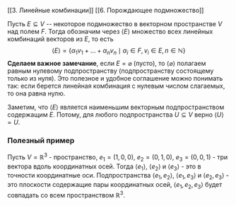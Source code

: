 [[3. Линейные комбинации]]
[[6. Порождающее подмножество]]

Пусть $E\subseteq V$ -- некоторое подмножество в векторном пространстве $V$ над полем $F$.
Тогда обозначим через $\langle E \rangle$ множество всех линейных комбинаций векторов из $E$, то есть
$$
\langle E \rangle = \{\alpha_1 v_1 + \ldots + \alpha_n v_n \mid \alpha_i\in F,\, v_i \in E,\, n\in\mathbb N\}
$$
**Сделаем важное замечание**, если $E = \varnothing$ (пусто), то $\langle \varnothing \rangle$ полагаем равным нулевому подпространству (подпространству состоящему только из нуля). Это полезное и удобное соглашение можно понимать так: если берется линейная комбинация с нулевым числом слагаемых, то она равна нулю.

Заметим, что $\langle E \rangle$ является наименьшим векторным подпространством содержащим $E$.
Потому, для любого подпространства $U\subseteq V$ верно $\langle U \rangle  = U$.
### Полезный пример
Пусть $V = \mathbb R^3$ - пространство, $e_1 =(1,0,0)$, $e_2 = (0,1,0)$, $e_3 = (0,0,1)$ - три вектора вдоль координатных осей. Тогда $\langle e_1\rangle$, $\langle e_2\rangle$ и $\langle e_3\rangle$ - это в точности координатные оси.
Подпространства $\langle e_1, e_2\rangle$, $\langle e_1, e_3\rangle$ и $\langle e_2, e_3\rangle$ - это плоскости содержащие пары координатных осей, $\langle e_1, e_2, e_3\rangle$ будет совпадать со всем пространством $\mathbb R^3$.
